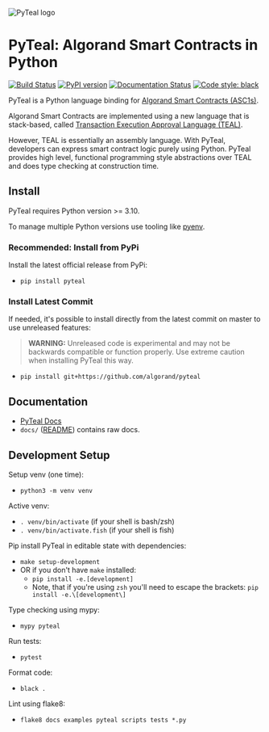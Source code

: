  <!-- markdownlint-disable-file MD041 -->

![PyTeal logo](https://github.com/algorand/pyteal/blob/master/docs/pyteal.png?raw=true)

# PyTeal: Algorand Smart Contracts in Python

[![Build Status](https://github.com/algorand/pyteal/actions/workflows/build.yml/badge.svg)](https://github.com/algorand/pyteal/actions)
[![PyPI version](https://badge.fury.io/py/pyteal.svg)](https://badge.fury.io/py/pyteal)
[![Documentation Status](https://readthedocs.org/projects/pyteal/badge/?version=latest)](https://pyteal.readthedocs.io/en/latest/?badge=latest)
[![Code style: black](https://img.shields.io/badge/code%20style-black-000000.svg)](https://github.com/psf/black)

PyTeal is a Python language binding for [Algorand Smart Contracts (ASC1s)](https://developer.algorand.org/docs/features/asc1/).

Algorand Smart Contracts are implemented using a new language that is stack-based,
called [Transaction Execution Approval Language (TEAL)](https://developer.algorand.org/docs/features/asc1/teal/).

However, TEAL is essentially an assembly language. With PyTeal, developers can express smart contract logic purely using Python.
PyTeal provides high level, functional programming style abstractions over TEAL and does type checking at construction time.

## Install

PyTeal requires Python version >= 3.10.

To manage multiple Python versions use tooling like [pyenv](https://github.com/pyenv/pyenv).

### Recommended: Install from PyPi

Install the latest official release from PyPi:

* `pip install pyteal`

### Install Latest Commit

If needed, it's possible to install directly from the latest commit on master to use unreleased features:

> **WARNING:** Unreleased code is experimental and may not be backwards compatible or function properly. Use extreme caution when installing PyTeal this way.

* `pip install git+https://github.com/algorand/pyteal`

## Documentation

* [PyTeal Docs](https://pyteal.readthedocs.io/)
* `docs/` ([README](docs/README.md)) contains raw docs.

## Development Setup

Setup venv (one time):

* `python3 -m venv venv`

Active venv:

* `. venv/bin/activate` (if your shell is bash/zsh)
* `. venv/bin/activate.fish` (if your shell is fish)

Pip install PyTeal in editable state with dependencies:

* `make setup-development`
* OR if you don't have `make` installed:
  * `pip install -e.[development]`
  * Note, that if you're using `zsh` you'll need to escape the brackets: `pip install -e.\[development\]`

Type checking using mypy:

* `mypy pyteal`

Run tests:

* `pytest`

Format code:

* `black .`

Lint using flake8:

* `flake8 docs examples pyteal scripts tests *.py`

